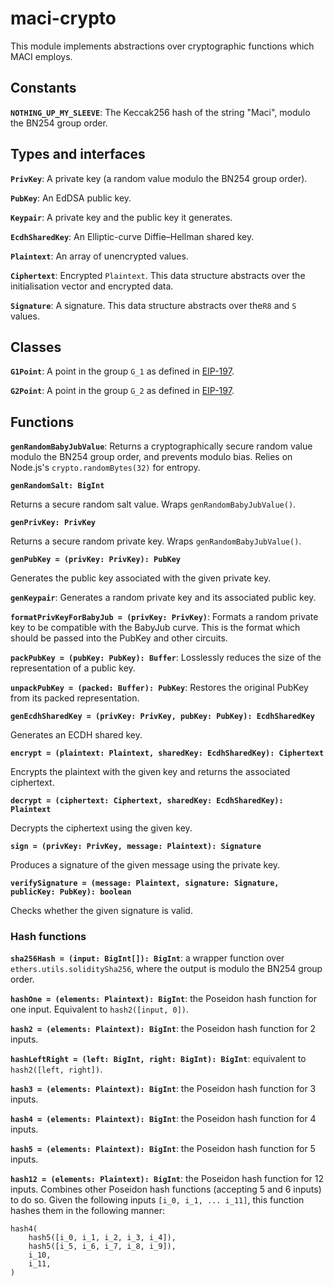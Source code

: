 # maci-crypto

This module implements abstractions over cryptographic functions which MACI
employs.

## Constants

**`NOTHING_UP_MY_SLEEVE`**: The Keccak256 hash of the string "Maci", modulo
the BN254 group order.

## Types and interfaces

**`PrivKey`**: A private key (a random value modulo the BN254 group order).

**`PubKey`**: An EdDSA public key.

**`Keypair`**: A private key and the public key it generates.

**`EcdhSharedKey`**: An Elliptic-curve Diffie–Hellman shared key.

**`Plaintext`**: An array of unencrypted values.

**`Ciphertext`**: Encrypted `Plaintext`. This data structure abstracts over the
initialisation vector and encrypted data.

**`Signature`**: A signature. This data structure abstracts over the`R8` and
`S` values.

## Classes

**`G1Point`**: A point in the group `G_1` as defined in
[EIP-197](https://eips.ethereum.org/EIPS/eip-197).

**`G2Point`**: A point in the group `G_2` as defined in
[EIP-197](https://eips.ethereum.org/EIPS/eip-197).

## Functions

**`genRandomBabyJubValue`**: Returns a cryptographically secure random value
modulo the BN254 group order, and prevents modulo bias. Relies on Node.js's
`crypto.randomBytes(32)` for entropy.

**`genRandomSalt: BigInt`**

Returns a secure random salt value. Wraps `genRandomBabyJubValue()`.

**`genPrivKey: PrivKey`**

Returns a secure random private key. Wraps `genRandomBabyJubValue()`.

**`genPubKey = (privKey: PrivKey): PubKey `**

Generates the public key associated with the given private key.

**`genKeypair`**: Generates a random private key and its associated public key.

**`formatPrivKeyForBabyJub = (privKey: PrivKey)`**: Formats a random private
key to be compatible with the BabyJub curve. This is the format which should be
passed into the PubKey and other circuits.

**`packPubKey = (pubKey: PubKey): Buffer`**: Losslessly reduces the size of the
representation of a public key.

**`unpackPubKey = (packed: Buffer): PubKey`**: Restores the original PubKey
from its packed representation.

**`genEcdhSharedKey = (privKey: PrivKey, pubKey: PubKey): EcdhSharedKey`**

Generates an ECDH shared key.

**`encrypt = (plaintext: Plaintext, sharedKey: EcdhSharedKey): Ciphertext`**

Encrypts the plaintext with the given key and returns the
associated ciphertext.

**`decrypt = (ciphertext: Ciphertext, sharedKey: EcdhSharedKey): Plaintext`**

Decrypts the ciphertext using the given key.

**`sign = (privKey: PrivKey, message: Plaintext): Signature`**

Produces a signature of the given message using the private key.

**`verifySignature = (message: Plaintext, signature: Signature, publicKey: PubKey): boolean`**

Checks whether the given signature is valid.

### Hash functions

**`sha256Hash = (input: BigInt[]): BigInt`**: a wrapper function over
`ethers.utils.soliditySha256`, where the output is modulo the BN254 group
order.

**`hashOne = (elements: Plaintext): BigInt`**: the Poseidon hash function for
one input. Equivalent to `hash2([input, 0])`.

**`hash2 = (elements: Plaintext): BigInt`**: the Poseidon hash function for 2
inputs.

**`hashLeftRight = (left: BigInt, right: BigInt): BigInt`**: equivalent to
`hash2([left, right])`.

**`hash3 = (elements: Plaintext): BigInt`**: the Poseidon hash function for 3
inputs.

**`hash4 = (elements: Plaintext): BigInt`**: the Poseidon hash function for 4
inputs.

**`hash5 = (elements: Plaintext): BigInt`**: the Poseidon hash function for 5
inputs.

**`hash12 = (elements: Plaintext): BigInt`**: the Poseidon hash function for 12
inputs. Combines other Poseidon hash functions (accepting 5 and 6 inputs) to do
so. Given the following inputs `[i_0, i_1, ... i_11]`, this function hashes
them in the following manner:

```
hash4(
    hash5([i_0, i_1, i_2, i_3, i_4]),
    hash5([i_5, i_6, i_7, i_8, i_9]),
    i_10,
    i_11,
)
```
